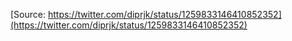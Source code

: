 [Source: https://twitter.com/diprjk/status/1259833146410852352](https://twitter.com/diprjk/status/1259833146410852352)